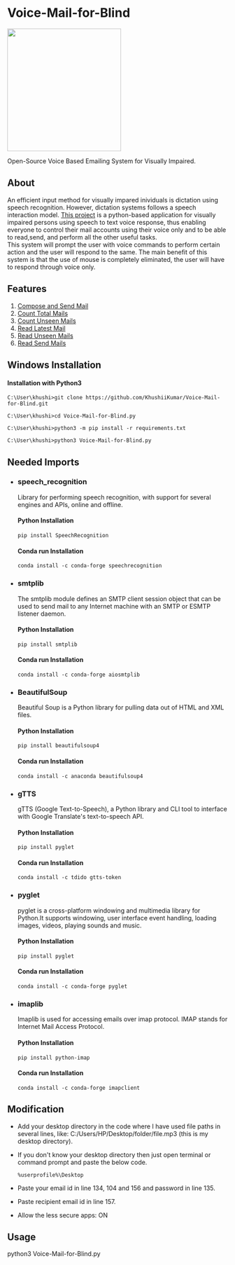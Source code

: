 # Voice-Mail-for-Blind

<img src="https://user-images.githubusercontent.com/54893688/120467228-928ecf00-c3bd-11eb-9efa-24858b488b90.png" border="0" width="260" height="280" /></p>

Open-Source Voice Based Emailing System for Visually Impaired.

## About
An efficient input method for visually impared inividuals is dictation using speech recognition.
However, dictation systems follows a speech interaction model. [This project](https://github.com/KhushiiKumar/Voice-Mail-for-Blind/blob/main/Voice%20Mail%20For%20Blind%20.ipynb) is a python-based application for visually impaired persons using speech to text voice response, 
thus enabling everyone to control their mail accounts using their voice only and to be able to read,send, and perform all the other useful tasks.   
This system will prompt the user with voice commands to perform certain action and the user will respond to the same. 
The main benefit of this system is that the use of mouse is completely eliminated, the user will have to respond through voice only.

## Features
1. [Compose and Send Mail](https://github.com/KhushiiKumar/Voice-Mail-for-Blind/blob/main/Send%20and%20Compose%20Mail.ipynb)
2. [Count Total Mails](https://github.com/KhushiiKumar/Voice-Mail-for-Blind/blob/main/Count%20Total%20Mails.ipynb)
3. [Count Unseen Mails](https://github.com/KhushiiKumar/Voice-Mail-for-Blind/blob/main/Count%20Unseen%20Mails.ipynb)
4. [Read Latest Mail](https://github.com/KhushiiKumar/Voice-Mail-for-Blind/blob/main/Read%20Latest%20Mail.ipynb)
5. [Read Unseen Mails](https://github.com/KhushiiKumar/Voice-Mail-for-Blind/blob/main/Read%20Unseen%20Mails.ipynb)
6. [Read Send Mails](https://github.com/KhushiiKumar/Voice-Mail-for-Blind/blob/main/Read%20Send%20Mails.ipynb)

## Windows Installation

#### Installation with Python3
```
C:\User\khushi>git clone https://github.com/KhushiiKumar/Voice-Mail-for-Blind.git

C:\User\khushi>cd Voice-Mail-for-Blind.py

C:\User\khushi>python3 -m pip install -r requirements.txt

C:\User\khushi>python3 Voice-Mail-for-Blind.py
```

## Needed Imports


- ###  speech_recognition
    Library for performing speech recognition, with support for several engines and APIs, online and offline.

    #### Python Installation
    `pip install SpeechRecognition`

    #### Conda run Installation
    `conda install -c conda-forge speechrecognition`



- ### smtplib
    The smtplib module defines an SMTP client session object that can be used to send mail to any Internet machine with an SMTP or ESMTP listener daemon.

    #### Python Installation  
    `pip install smtplib`

    #### Conda run Installation  
    `conda install -c conda-forge aiosmtplib`



- ### BeautifulSoup
    Beautiful Soup is a Python library for pulling data out of HTML and XML files.

    #### Python Installation  
    `pip install beautifulsoup4`

    #### Conda run Installation  
    `conda install -c anaconda beautifulsoup4`



- ### gTTS
    gTTS (Google Text-to-Speech), a Python library and CLI tool to interface with Google Translate's text-to-speech API.

    #### Python Installation  
    `pip install pyglet`

    #### Conda run Installation  
    `conda install -c tdido gtts-token`



- ### pyglet
    pyglet is a cross-platform windowing and multimedia library for Python.It supports windowing, user interface event handling, loading images, videos, playing sounds and music.

    #### Python Installation  
    `pip install pyglet`

    #### Conda run Installation  
    `conda install -c conda-forge pyglet`



- ### imaplib
    Imaplib is used for accessing emails over imap protocol. IMAP stands for Internet Mail Access Protocol.

    #### Python Installation  
    `pip install python-imap`

    #### Conda run Installation    
    `conda install -c conda-forge imapclient`



## Modification
- Add your desktop directory in the code where I have used file paths in several lines, like: C:/Users/HP/Desktop/folder/file.mp3 (this is my desktop directory). 
- If you don't know your desktop directory then just open terminal or command prompt and paste the below code. 

    `%userprofile%\Desktop`  

- Paste your email id in line 134, 104 and 156 and password in line 135.  
- Paste recipient email id in line 157.

- Allow the less secure apps: ON  


## Usage  
python3 Voice-Mail-for-Blind.py
